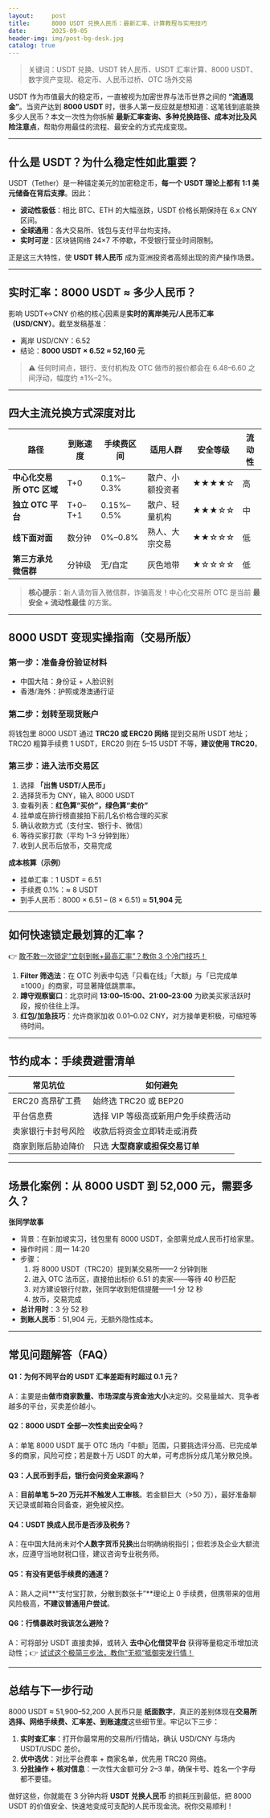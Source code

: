```yaml
---
layout:     post
title:      8000 USDT 兑换人民币：最新汇率、计算教程与实用技巧
date:       2025-09-05
header-img: img/post-bg-desk.jpg
catalog: true
---
```


> 关键词：USDT 兑换、USDT 转人民币、USDT 汇率计算、8000 USDT、数字资产变现、稳定币、人民币过桥、OTC 场外交易

USDT 作为市值最大的稳定币，一直被视为加密世界与法币世界之间的 **“流通现金”**。当资产达到 **8000 USDT** 时，很多人第一反应就是想知道：这笔钱到底能换多少人民币？本文一次性为你拆解 **最新汇率查询、多种兑换路径、成本对比及风险注意点**，帮助你用最佳的流程、最安全的方式完成变现。

---

## 什么是 USDT？为什么稳定性如此重要？

USDT（Tether）是一种锚定美元的加密稳定币，**每一个 USDT 理论上都有 1:1 美元储备在背后支撑**。因此：

- **波动性极低**：相比 BTC、ETH 的大幅涨跌，USDT 价格长期保持在 6.x CNY 区间。
- **全球通用**：各大交易所、钱包与支付平台均支持。
- **实时可逆**：区块链网络 24×7 不停歇，不受银行营业时间限制。

正是这三大特性，使 **USDT 转人民币** 成为亚洲投资者高频出现的资产操作场景。

---

## 实时汇率：8000 USDT ≈ 多少人民币？

影响 USDT↔CNY 价格的核心因素是**实时的离岸美元/人民币汇率（USD/CNY）**。截至发稿基准：

- 离岸 USD/CNY：6.52
- 结论：**8000 USDT × 6.52 ≈ 52,160 元**

> ⚠️ 任何时间点，银行、支付机构及 OTC 做市的报价都会在 6.48–6.60 之间浮动，幅度约 ±1%–2%。

---

## 四大主流兑换方式深度对比

| 路径              | 到账速度 | 手续费区间 | 适用人群       | 安全等级 | 流动性 |
|-------------------|----------|------------|----------------|----------|--------|
| **中心化交易所 OTC 区域** | T+0      | 0.1%–0.3%  | 散户、小额投资者 | ★★★★☆  | 高     |
| **独立 OTC 平台**         | T+0–T+1  | 0.15%–0.5% | 散户、轻量机构 | ★★★☆☆  | 中     |
| **线下面对面**           | 数分钟   | 0%–0.8%    | 熟人、大宗交易 | ★★☆☆☆  | 低     |
| **第三方承兑微信群**     | 分钟级   | 无/自定    | 灰色地带       | ★☆☆☆☆  | 低     |

> **核心提示**：新人请勿盲入微信群，诈骗高发！中心化交易所 OTC 是当前 **最安全 + 流动性最佳** 的方案。

---

## 8000 USDT 变现实操指南（交易所版）

### 第一步：准备身份验证材料
- 中国大陆：身份证 + 人脸识别
- 香港/海外：护照或港澳通行证

### 第二步：划转至现货账户  
将钱包里 8000 USDT 通过 **TRC20 或 ERC20 网络** 提到交易所 USDT 地址；TRC20 粗算手续费 1 USDT，ERC20 则在 5–15 USDT 不等，**建议使用 TRC20**。

### 第三步：进入法币交易区  
1. 选择 **「出售 USDT/人民币」**  
2. 选择货币为 CNY，输入 8000 USDT  
3. 查看列表：**红色算“买价”，绿色算“卖价”**  
4. 挂单或在排行榜直接拍下前几名价格合理的买家  
5. 确认收款方式（支付宝、银行卡、微信）  
6. 等待买家打款（平均 1–3 分钟到账）  
7. 收到人民币后放币，交易完成

**成本核算（示例）**  
- 挂单汇率：1 USDT = 6.51  
- 手续费 0.1%：≈ 8 USDT  
- 到手人民币：8000 × 6.51 – (8 × 6.51) ≈ **51,904 元**

---

## 如何快速锁定最划算的汇率？

👉 [敢不敢一次锁定“立刻到帐+最高汇率”？教你 3 个冷门技巧！](https://okxdog.com/)

1. **Filter 筛选法**：在 OTC 列表中勾选「只看在线」「大额」与「已完成单≥1000」的商家，可显著降低跳票率。  
2. **蹲守观察窗口**：北京时间 **13:00–15:00、21:00–23:00** 为欧美买家活跃时段，报价往往上浮。  
3. **红包/加急技巧**：允许商家加收 0.01–0.02 CNY，对方接单更积极，可缩短等待时间。

---

## 节约成本：手续费避雷清单

| 常见坑位               | 如何避免                             |
|------------------------|--------------------------------------|
| ERC20 高昂矿工费        | 始终选 TRC20 或 BEP20                |
| 平台信息费              | 选择 VIP 等级高或新用户免手续费活动 |
| 卖家银行卡封号风险      | 收款后将资金立即转走或消费               |
| 商家到账后胁迫降价      | 只选 **大型商家或担保交易订单**        |

---

## 场景化案例：从 8000 USDT 到 52,000 元，需要多久？

**张同学故事**  
- 背景：在新加坡实习，钱包里有 8000 USDT，全部需兑成人民币打给家里。  
- 操作时间：周一 14:20  
- 步骤：  
  1. 将 8000 USDT（TRC20）提到某交易所——2 分钟到账  
  2. 进入 OTC 法币区，直接拍出标价 6.51 的卖家——等待 40 秒匹配  
  3. 对方建设银行付款，张同学收到短信提醒——1 分 12 秒  
  4. 放币，交易完成  
- **总计用时**：3 分 52 秒  
- **到账人民币**：51,904 元，无额外隐性成本。

---

## 常见问题解答（FAQ）

#### Q1：为何不同平台的 USDT 汇率差距有时超过 0.1 元？
A：主要是由**做市商家数量、市场深度与资金池大小**决定的。交易量越大、竞争者越多的平台，买卖差价越小。

#### Q2：8000 USDT 全部一次性卖出安全吗？
A：单笔 8000 USDT 属于 OTC 场内「中额」范围，只要挑选评分高、已完成单多的商家，风险可控；若是数十万 USDT 的大单，可考虑拆分成几笔分散兑换。

#### Q3：人民币到手后，银行会问资金来源吗？
A：**目前单笔 5–20 万元并不触发人工审核**。若金额巨大（>50 万），最好准备聊天记录或邮箱合同备查，避免被风控。

#### Q4：USDT 换成人民币是否涉及税务？
A：在中国大陆尚未对**个人数字货币兑换**出台明确纳税指引；但若涉及企业大额流水，应遵守当地财税口径，建议咨询专业税务师。

#### Q5：有没有更低手续费的通道？
A：熟人之间**“支付宝打款，分散到数张卡”**理论上 0 手续费，但携带来的信用风险极高，**不建议普通用户尝试**。

#### Q6：行情暴跌时我该怎么避险？
A：可将部分 USDT 直接卖掉，或转入 **去中心化借贷平台** 获得等量稳定币增加流动性；👉 [试试这个极简三步法，教你“无损”抵御突发行情！](https://okxdog.com/)

---

## 总结与下一步行动

8000 USDT ≈ 51,900–52,200 人民币只是 **纸面数字**，真正的差别体现在**交易所选择、网络手续费、汇率差、到账速度**这些细节里。牢记以下三步：

1. **实时查汇率**：打开你最常用的交易所/行情站，确认 USD/CNY 与场内 USDT/USDC 差价。  
2. **优中选优**：对比平台费率 + 商家名单，优先用 TRC20 网络。  
3. **分批操作 + 核对信息**：一次性大金额可分 2–3 单，确保卡号、姓名一个字母都不要错。

做好这些，你就能在 3 分钟内将 **USDT 兑换人民币** 的损耗压到最低，把 8000 USDT 的价值安全、快速地变成可支配的人民币现金流。祝你交易顺利！